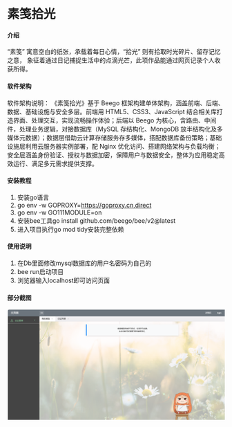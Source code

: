 # 素笺拾光

#### 介绍
“素笺” 寓意空白的纸张，承载着每日心情，“拾光” 则有拾取时光碎片、留存记忆之意，
象征着通过日记捕捉生活中的点滴光芒，此项作品能通过网页记录个人收获所得。

#### 软件架构
软件架构说明：
《素笺拾光》基于 Beego 框架构建单体架构，涵盖前端、后端、数据、基础设施与安全多层。前端用 HTML5、CSS3、JavaScript 结合相关库打造界面、处理交互，实现流畅操作体验；后端以 Beego 为核心，含路由、中间件，处理业务逻辑，对接数据库（MySQL 存结构化、MongoDB 放半结构化及多媒体元数据）；数据层借助云计算存储服务存多媒体，搭配数据库备份策略；基础设施层利用云服务器实例部署，配 Nginx 优化访问、搭建网络架构与负载均衡；安全层涵盖身份验证、授权与数据加密，保障用户与数据安全，整体为应用稳定高效运行、满足多元需求提供支撑。 

#### 安装教程

1.  安装go语言
2.  go env -w GOPROXY=https://goproxy.cn,direct
3.  go env -w GO111MODULE=on
4.  安装bee工具go install github.com/beego/bee/v2@latest
5.  进入项目执行go mod tidy安装完整依赖

#### 使用说明

1.  在Db里面修改mysql数据库的用户名密码为自己的
2.  bee run启动项目
3.  浏览器输入localhost即可访问页面

#### 部分截图
![输入图片说明](static/images/image.png)
